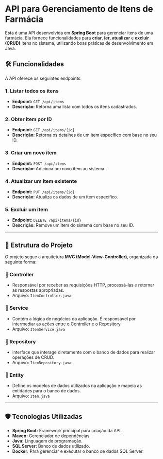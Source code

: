 # API para Gerenciamento de Itens de Farmácia

Esta é uma API desenvolvida em **Spring Boot** para gerenciar itens de uma farmácia. Ela fornece funcionalidades para **criar**, **ler**, **atualizar** e **excluir (CRUD)** itens no sistema, utilizando boas práticas de desenvolvimento em Java.

## 🛠️ Funcionalidades

A API oferece os seguintes endpoints:

### 1. **Listar todos os itens**
- **Endpoint:** `GET /api/items`
- **Descrição:** Retorna uma lista com todos os itens cadastrados.

### 2. **Obter item por ID**
- **Endpoint:** `GET /api/items/{id}`
- **Descrição:** Retorna os detalhes de um item específico com base no seu ID.

### 3. **Criar um novo item**
- **Endpoint:** `POST /api/items`
- **Descrição:** Adiciona um novo item ao sistema.

### 4. **Atualizar um item existente**
- **Endpoint:** `PUT /api/items/{id}`
- **Descrição:** Atualiza os dados de um item específico.

### 5. **Excluir um item**
- **Endpoint:** `DELETE /api/items/{id}`
- **Descrição:** Remove um item do sistema com base no seu ID.

---

## 🧩 Estrutura do Projeto

O projeto segue a arquitetura **MVC (Model-View-Controller)**, organizada da seguinte forma:

### 📂 Controller
- Responsável por receber as requisições HTTP, processá-las e retornar as respostas apropriadas.
- Arquivo: `ItemController.java`

### 📂 Service
- Contém a lógica de negócios da aplicação. É responsável por intermediar as ações entre o Controller e o Repository.
- Arquivo: `ItemService.java`

### 📂 Repository
- Interface que interage diretamente com o banco de dados para realizar operações de CRUD.
- Arquivo: `ItemRepository.java`

### 📂 Entity
- Define os modelos de dados utilizados na aplicação e mapeia as entidades para o banco de dados.
- Arquivo: `Item.java`

---

## 🛡️ Tecnologias Utilizadas

- **Spring Boot:** Framework principal para criação da API.
- **Maven:** Gerenciador de dependências.
- **Java:** Linguagem de programação.
- **SQL Server:** Banco de dados utilizado.
- **Docker:** Para gerenciar e executar o banco de dados SQL Server.
